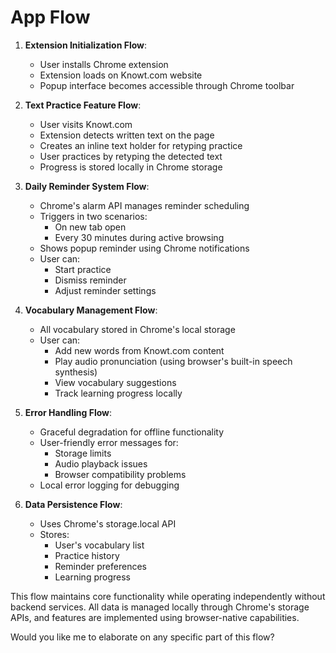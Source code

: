 # App Flow

1. **Extension Initialization Flow**:
   - User installs Chrome extension
   - Extension loads on Knowt.com website
   - Popup interface becomes accessible through Chrome toolbar

2. **Text Practice Feature Flow**:
   - User visits Knowt.com
   - Extension detects written text on the page
   - Creates an inline text holder for retyping practice
   - User practices by retyping the detected text
   - Progress is stored locally in Chrome storage

3. **Daily Reminder System Flow**:
   - Chrome's alarm API manages reminder scheduling
   - Triggers in two scenarios:
     - On new tab open
     - Every 30 minutes during active browsing
   - Shows popup reminder using Chrome notifications
   - User can:
     - Start practice
     - Dismiss reminder
     - Adjust reminder settings

4. **Vocabulary Management Flow**:
   - All vocabulary stored in Chrome's local storage
   - User can:
     - Add new words from Knowt.com content
     - Play audio pronunciation (using browser's built-in speech synthesis)
     - View vocabulary suggestions
     - Track learning progress locally

5. **Error Handling Flow**:
   - Graceful degradation for offline functionality
   - User-friendly error messages for:
     - Storage limits
     - Audio playback issues
     - Browser compatibility problems
   - Local error logging for debugging

6. **Data Persistence Flow**:
   - Uses Chrome's storage.local API
   - Stores:
     - User's vocabulary list
     - Practice history
     - Reminder preferences
     - Learning progress

This flow maintains core functionality while operating independently without backend services. All data is managed locally through Chrome's storage APIs, and features are implemented using browser-native capabilities.

Would you like me to elaborate on any specific part of this flow?
